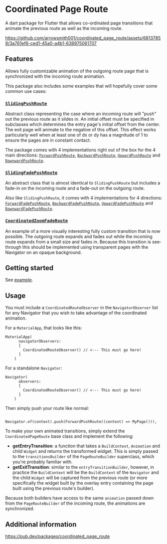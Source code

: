 # Coordinated Page Route

A dart package for Flutter that allows co-ordinated page transitions that animate the previous route as well as the incoming route.

https://github.com/arrowsmith001/coordinated_page_route/assets/68137859/3a761ef6-ced1-45a0-a4b1-638975061707

## Features

Allows fully customizable animation of the outgoing route page that is synchronized with the incoming route animation.

This package also includes some examples that will hopefully cover some common use cases:

### [**`SlidingPushRoute`**](https://github.com/arrowsmith001/coordinated_page_route/blob/755b21299df0b162886018a35ad12078ea163678/lib/src/routes/abstract/sliding_push_route.dart)

  Abstract class representing the case where an incoming route will "push" out the previous route as it slides in. An initial offset must be specified in subclasses which determines the entry page's initial offset from the center. The exit page will animate to the negative of this offset. This effect works particularly well when at least one of dx or dy has a magnitude of 1 to ensure the pages are in constant contact.

  The package comes with 4 implementations right out of the box for the 4 main directions: [`ForwardPushRoute`](https://github.com/arrowsmith001/coordinated_page_route/blob/755b21299df0b162886018a35ad12078ea163678/lib/src/routes/sliding_push_routes/forward_push_route.dart), [`BackwardPushRoute`](https://github.com/arrowsmith001/coordinated_page_route/blob/755b21299df0b162886018a35ad12078ea163678/lib/src/routes/sliding_push_routes/backward_push_route.dart), [`UpwardPushRoute`](https://github.com/arrowsmith001/coordinated_page_route/blob/755b21299df0b162886018a35ad12078ea163678/lib/src/routes/sliding_push_routes/upward_push_route.dart) and [`DownwardPushRoute`](https://github.com/arrowsmith001/coordinated_page_route/blob/755b21299df0b162886018a35ad12078ea163678/lib/src/routes/sliding_push_routes/downward_push_route.dart).

### [**`SlidingFadePushRoute`**](https://github.com/arrowsmith001/coordinated_page_route/blob/755b21299df0b162886018a35ad12078ea163678/lib/src/routes/abstract/sliding_push_route.dart)

  An abstract class that is almost identical to `SlidingPushRoute` but includes a fade-in on the incoming route and a fade-out on the outgoing route. 

  Also like `SlidingPushRoute`, it comes with 4 implementations for 4 directions: [`ForwardFadePushRoute`](https://github.com/arrowsmith001/coordinated_page_route/blob/61092446f3199a8b11f2d977b904fa8d66b2258a/lib/src/routes/sliding_fade_push_routes/forward_fade_push_route.dart), [`BackwardFadePushRoute`](https://github.com/arrowsmith001/coordinated_page_route/blob/61092446f3199a8b11f2d977b904fa8d66b2258a/lib/src/routes/sliding_fade_push_routes/backward_fade_push_route.dart), [`UpwardFadePushRoute`](https://github.com/arrowsmith001/coordinated_page_route/blob/61092446f3199a8b11f2d977b904fa8d66b2258a/lib/src/routes/sliding_fade_push_routes/upward_fade_push_route.dart) and [`DownwardFadePushRoute`](https://github.com/arrowsmith001/coordinated_page_route/blob/61092446f3199a8b11f2d977b904fa8d66b2258a/lib/src/routes/sliding_fade_push_routes/downward_fade_push_route.dart).

### [**`CoordinatedZoomFadeRoute`**](https://github.com/arrowsmith001/coordinated_page_route/blob/61092446f3199a8b11f2d977b904fa8d66b2258a/lib/src/routes/multi/coordinated_zoom_fade_route.dart)

  An example of a more visually interesting fully custom transition that is now possible. The outgoing route expands and fades out while the incoming route expands from a small size and fades in. Because this transition is see-through this should be implemented using transparent pages with the Navigator on an opaque background. 


## Getting started

See [example](https://github.com/arrowsmith001/coordinated_page_route/tree/755b21299df0b162886018a35ad12078ea163678/example/lib).


## Usage

You must include a `CoordinatedRouteObserver` in the `NavigatorObserver` list for any Navigator that you wish to take advantage of the coordinated animation.

For a `MaterialApp`, that looks like this:

```
MaterialApp(
      navigatorObservers: 
      [
        CoordinatedRouteObserver() // <--- This must go here!
      ]
    )
```

For a standalone `Navigator`:
```
Navigator(
      observers: 
      [
        CoordinatedRouteObserver() // <--- This must go here!
      ]
    )
```

Then simply push your route like normal:
```

Navigator.of(context).push(ForwardPushRoute((context) => MyPage())),

```

To make your own animated transitions, simply extend the `CoordinatedPageRoute` base class and implement the following:

* **getEntryTransition**: a function that takes a `BuildContext`, `Animation` and child `Widget` and returns the transformed widget. This is simply passed to the `transitionsBuilder` of the `PageRouteBuilder` superclass, which you're probably familiar with.
* **getExitTransition**: similar to the `entryTransitionBuilder`, however, in practice the `BuildContext` will be the `BuildContext` of the `Navigator` and the child `Widget` will be captured from the previous route (or more specifically the widget built by the overlay entry containing the page built using the previous route's builder).

Because both builders have access to the same `animation` passed down from the `PageRouteBuilder` of the incoming route, the animations are synchronized.


## Additional information

https://pub.dev/packages/coordinated_page_route
